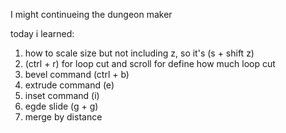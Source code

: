 I might continueing the dungeon maker

today i learned:
1. how to scale size but not including z, so it's (s + shift z)
2. (ctrl + r) for loop cut and scroll for define how much loop cut
3. bevel command (ctrl + b)
4. extrude command (e)
5. inset command (i)
6. egde slide (g + g)
7. merge by distance